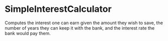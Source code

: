 # SimpleInterestCalculator
Computes the interest one can earn given the amount they wish to save, the number of years they can keep it with the bank, and the interest rate the bank would pay them.
